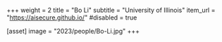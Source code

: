 +++
weight = 2
title = "Bo Li"
subtitle = "University of Illinois"
item_url = "https://aisecure.github.io/"
#disabled = true

[asset]
  image = "2023/people/Bo-Li.jpg"
+++